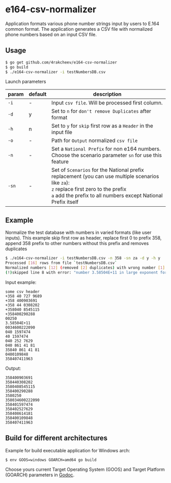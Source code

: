 # e164-csv-normalizer
Application formats various phone number strings input by users to E.164 common format. The application generates a CSV file with normalized phone numbers based on an input CSV file.

## Usage

```bash
$ go get github.com/4rakcheev/e164-csv-normalizer
$ go build
$ ./e164-csv-normalizer -i testNumbersDB.csv
```
Launch parameters

param | default | description
--- | --- | ---
`-i` | - | Input `csv file`. Will be processed first column.
`-d` | y | Set to `n` for `don't remove Duplicates` after format
`-h` | n | Set to `y` for `skip` first row as a `Header` in the input file
`-o` | - | Path for `Output` normalized `csv file`
`-n` | - | Set a `National Prefix` for non e164 numbers. Choose the scenario parameter `sn` for use this feature
`-sn` | - | Set of `Scenarios` for the National prefix replacement (you can use multiple scenarios like `za`):<br>`z` replace first zero to the prefix<br>`a` add the prefix to all numbers except National Prefix itself


## Example
Normalize the test database with numbers in varied formats (like user inputs).
This example skip first row as header, replace first 0 to prefix 358, append 358 prefix to other numbers without this prefix and removes duplicates
```bash
$ ./e164-csv-normalizer -i testNumbersDB.csv -n 358 -sn za -d y -h y
Processed [16] rows from file `testNumbersDB.csv`
Normalized numbers [12] (removed [2] duplicates) with wrong number [1] saved in `normalized_testNumbersDB.csv`
(!)skipped line 8 with error: "number 3.58504E+11 in large exponent format"
```

Input example:
```csv
some csv header
+358 40 727 9689
+358 400903691
+358 44 0308202
+358040 8545115
+358400290288
00250
3.58504E+11
0034600222090
040 1597474
40 1597474
040 252 7629
040 861 41 81
35840 861 41 81
0400109848
358407411963

```

Output:
```csv
358400903691
358440308202
3580408545115
358400290288
3580250
358034600222090
358401597474
358402527629
358408614181
358400109848
358407411963

```

## Build for different architectures
Example for build executable application for Windows arch:
```bash
$ env GOOS=windows GOARCH=amd64 go build
```
Choose yours current Target Operating System (GOOS) and Target Platform (GOARCH) parameters in [Godoc](https://golang.org/doc/install/source#environment).